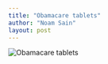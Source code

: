 ```yaml
---
title: "Obamacare tablets"
author: "Noam Sain"
layout: post
---
```


![Obamacare tablets](https://1.bp.blogspot.com/_8aN4krk1nsk/SyGVD-36CzI/AAAAAAAAAVA/eZ_ymx2uqW0/s1600/45394812.jpg "Obamacare tablets")
